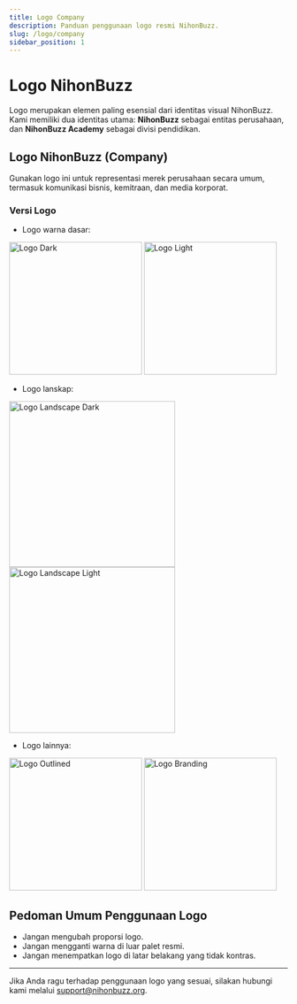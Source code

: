 ```yaml
---
title: Logo Company
description: Panduan penggunaan logo resmi NihonBuzz.
slug: /logo/company
sidebar_position: 1
---
```


# Logo NihonBuzz

Logo merupakan elemen paling esensial dari identitas visual NihonBuzz. Kami memiliki dua identitas utama: **NihonBuzz** sebagai entitas perusahaan, dan **NihonBuzz Academy** sebagai divisi pendidikan.

## Logo NihonBuzz (Company)

Gunakan logo ini untuk representasi merek perusahaan secara umum, termasuk komunikasi bisnis, kemitraan, dan media korporat.

### Versi Logo

- Logo warna dasar:

<div class="preview-wrapper">
  <img src="/assets/Company/NihonBuzz-Logo-Dark.png" alt="Logo Dark" width="240"/>
  <img src="/assets/Company/NihonBuzz-Logo-Light.png" alt="Logo Light" width="240"/>
</div>

- Logo lanskap:

<div class="preview-wrapper">
  <img src="/assets/Company/NihonBuzz-Logo-Landscape-Dark.png" alt="Logo Landscape Dark" width="300"/>
  <img src="/assets/Company/NihonBuzz-Logo-Landscape-Light.png" alt="Logo Landscape Light" width="300"/>
</div>

- Logo lainnya:

<div class="preview-wrapper">
  <img src="/assets/Company/NihonBuzz-Logo-Outlined.png" alt="Logo Outlined" width="240"/>
  <img src="/assets/Company/NihonBuzz-Logo-Branding.png" alt="Logo Branding" width="240"/>
</div>

## Pedoman Umum Penggunaan Logo

- Jangan mengubah proporsi logo.
- Jangan mengganti warna di luar palet resmi.
- Jangan menempatkan logo di latar belakang yang tidak kontras.

---

Jika Anda ragu terhadap penggunaan logo yang sesuai, silakan hubungi kami melalui [support@nihonbuzz.org](/hubungi-kami).
